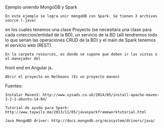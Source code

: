 Ejemplo uniendo MongoDB y Spark

	En este ejemplo se logra unir mongoDB con Spark. Se tienen 3 archivos source (.java)
en los cuales tenemos una clase Proyecto (se necesitara una clase para cada coleccion/entidad
de la BD), un servicio de la BD (alli tendremos todo lo que serian las operaciones CRUD de la
BD) y el main de Spark tenemos el servicio web (REST).

	En la carpeta resources, es donde se supone que deben ir las vistas o el manejador del 
front end en Angular js.

	Abrir el proyecto en Netbeans (Es un proyecto maven)

Fuentes:

	Instalar Maven3: http://www.sysads.co.uk/2014/05/install-apache-maven-3-2-1-ubuntu-14-04/

	Tutorial de ayuda para Spark: http://www.taywils.me/2013/11/05/javasparkframeworktutorial.html

	Java MongoBD driver: http://docs.mongodb.org/ecosystem/drivers/java/


